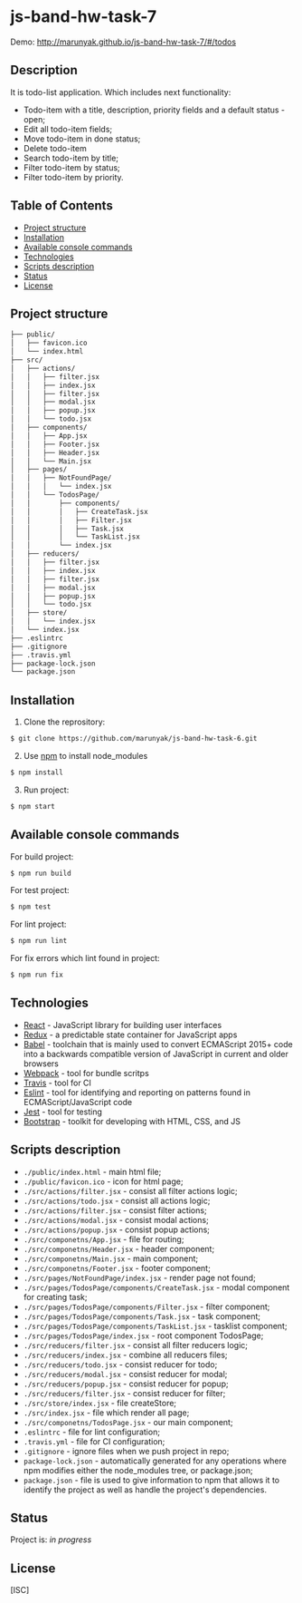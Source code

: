 # js-band-hw-task-7

Demo: http://marunyak.github.io/js-band-hw-task-7/#/todos

## Description
It is todo-list application. Which includes next functionality:
* Todo-item with a title, description, priority fields and a default status - open;
* Edit all todo-item fields;
* Move todo-item in done status;
* Delete todo-item
* Search todo-item by title;
* Filter todo-item by status;
* Filter todo-item by priority.

## Table of Contents
* [Project structure](#project-structure)
* [Installation](#installation)
* [Available console commands](#other-commands)
* [Technologies](#technologies)
* [Scripts description](#scripts-description)
* [Status](#status)
* [License](#license)

## Project structure
```sh
├── public/
│   ├── favicon.ico
│   └── index.html
├── src/
│   ├── actions/
│   │   ├── filter.jsx
│   │   ├── index.jsx
│   │   ├── filter.jsx
│   │   ├── modal.jsx
│   │   ├── popup.jsx
│   │   └── todo.jsx
│   ├── components/
│   │   ├── App.jsx
│   │   ├── Footer.jsx
│   │   ├── Header.jsx
│   │   └── Main.jsx
│   ├── pages/
│   │   ├── NotFoundPage/
│   │   │   └── index.jsx
│   │   └── TodosPage/
│   │       ├── components/
│   │       │   ├── CreateTask.jsx
│   │       │   ├── Filter.jsx
│   │       │   ├── Task.jsx
│   │       │   └── TaskList.jsx
│   │       └── index.jsx
│   ├── reducers/
│   │   ├── filter.jsx
│   │   ├── index.jsx
│   │   ├── filter.jsx
│   │   ├── modal.jsx
│   │   ├── popup.jsx
│   │   └── todo.jsx
│   ├── store/
│   │   └── index.jsx
│   └── index.jsx
├── .eslintrc
├── .gitignore
├── .travis.yml
├── package-lock.json
└── package.json
```
## Installation
1. Clone the reprository:
```sh
$ git clone https://github.com/marunyak/js-band-hw-task-6.git
```
2. Use [npm](https://npmjs.org/) to install node_modules
```sh
$ npm install
```
3. Run project:
```sh
$ npm start
```

## Available console commands
For build project:
```sh
$ npm run build
```
For test project:
```sh
$ npm test
```
For lint project:
```sh
$ npm run lint
```
For fix errors which lint found in project:
```sh
$ npm run fix
```

## Technologies
 - [React](https://reactjs.org/) - JavaScript library for building user interfaces
 - [Redux](https://redux.js.org/) - a predictable state container for JavaScript apps
 - [Babel](https://babeljs.io/) - toolchain that is mainly used to convert ECMAScript 2015+ code into a backwards compatible version of JavaScript in current and older browsers
 - [Webpack](https://webpack.js.org/) - tool for bundle scritps
 - [Travis](https://docs.travis-ci.com/user/customizing-the-build/) - tool for CI
 - [Eslint](https://eslint.org/) - tool for identifying and reporting on patterns found in ECMAScript/JavaScript code
 - [Jest](https://jest.io/) - tool for testing
 - [Bootstrap](https://bootstrap-4.ru/docs/4.3.1/getting-started/introduction/) - toolkit for developing with HTML, CSS, and JS

## Scripts description
* `./public/index.html` - main html file;
* `./public/favicon.ico` - icon for html page;
* `./src/actions/filter.jsx` - consist all filter actions logic;
* `./src/actions/todo.jsx` - consist all actions logic;
* `./src/actions/filter.jsx` - consist filter actions;
* `./src/actions/modal.jsx` - consist modal actions;
* `./src/actions/popup.jsx` - consist popup actions;
* `./src/componetns/App.jsx` - file for routing;
* `./src/componetns/Header.jsx` - header component;
* `./src/componetns/Main.jsx` - main component;
* `./src/componetns/Footer.jsx` - footer component;
* `./src/pages/NotFoundPage/index.jsx` - render page not found;
* `./src/pages/TodosPage/components/CreateTask.jsx` - modal component for creating task;
* `./src/pages/TodosPage/components/Filter.jsx` - filter component;
* `./src/pages/TodosPage/components/Task.jsx` - task component;
* `./src/pages/TodosPage/components/TaskList.jsx` - tasklist component;
* `./src/pages/TodosPage/index.jsx` - root component TodosPage;
* `./src/reducers/filter.jsx` - consist all filter reducers logic;
* `./src/reducers/index.jsx` - combine all reducers files;
* `./src/reducers/todo.jsx` - consist reducer for todo;
* `./src/reducers/modal.jsx` - consist reducer for modal;
* `./src/reducers/popup.jsx` - consist reducer for popup;
* `./src/reducers/filter.jsx` - consist reducer for filter;
* `./src/store/index.jsx` - file createStore;
* `./src/index.jsx` - file which render all page;
* `./src/componetns/TodosPage.jsx` - our main component;
* `.eslintrc` - file for lint configuration;
* `.travis.yml` - file for CI configuration;
* `.gitignore` - ignore files when we push project in repo;
* `package-lock.json` - automatically generated for any operations where npm modifies either the node_modules tree, or package.json;
* `package.json` - file is used to give information to npm that allows it to identify the project as well as handle the project's dependencies.

## Status
Project is: _in progress_

## License
[ISC]

